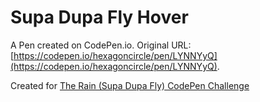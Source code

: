 # Supa Dupa Fly Hover

A Pen created on CodePen.io. Original URL: [https://codepen.io/hexagoncircle/pen/LYNNYyQ](https://codepen.io/hexagoncircle/pen/LYNNYyQ).

Created for <a href="https://codepen.io/challenges/2020/august/">The Rain (Supa Dupa Fly) CodePen Challenge</a>